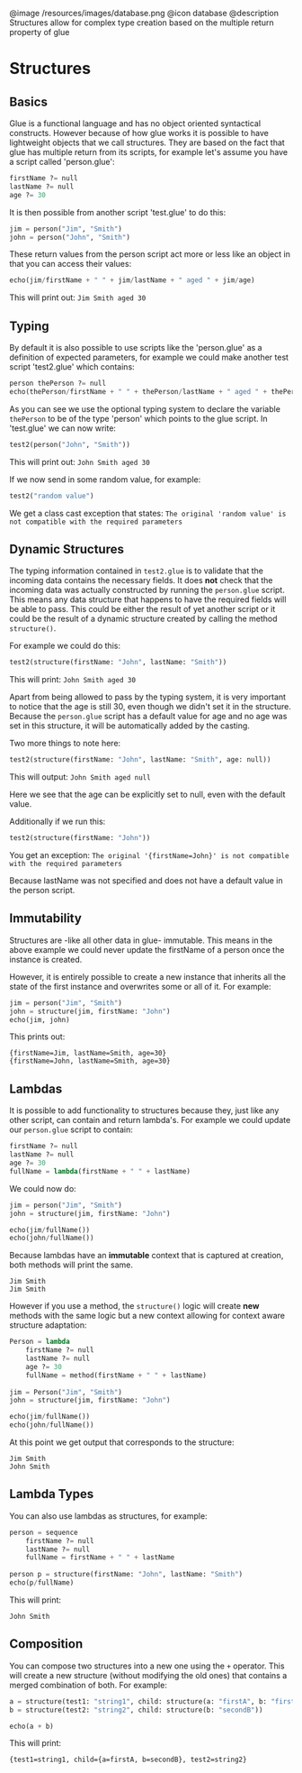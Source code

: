 @image /resources/images/database.png
@icon database
@description Structures allow for complex type creation based on the multiple return property of glue

# Structures

## Basics

Glue is a functional language and has no object oriented syntactical constructs. However because of how glue works it is possible to have lightweight objects that we call structures. They are based on the fact that glue has multiple return from its scripts, for example let's assume you have a script called 'person.glue':

```python
firstName ?= null
lastName ?= null
age ?= 30
```

It is then possible from another script 'test.glue' to do this:

```python
jim = person("Jim", "Smith")
john = person("John", "Smith")
```

These return values from the person script act more or less like an object in that you can access their values:

```python
echo(jim/firstName + " " + jim/lastName + " aged " + jim/age)
```

This will print out: ``Jim Smith aged 30``

## Typing

By default it is also possible to use scripts like the 'person.glue' as a definition of expected parameters, for example we could make another test script 'test2.glue' which contains:

```python
person thePerson ?= null
echo(thePerson/firstName + " " + thePerson/lastName + " aged " + thePerson/age)
```

As you can see we use the optional typing system to declare the variable `thePerson` to be of the type 'person' which points to the glue script. In 'test.glue' we can now write:

```python
test2(person("John", "Smith"))
```

This will print out: ``John Smith aged 30``

If we now send in some random value, for example:

```python
test2("random value")
```

We get a class cast exception that states: ``The original 'random value' is not compatible with the required parameters``

## Dynamic Structures

The typing information contained in `test2.glue` is to validate that the incoming data contains the necessary fields. It does **not** check that the incoming data was actually constructed by running the ``person.glue`` script. This means any data structure that happens to have the required fields will be able to pass. This could be either the result of yet another script or it could be the result of a dynamic structure created by calling the method ``structure()``.

For example we could do this:

```python
test2(structure(firstName: "John", lastName: "Smith"))
```

This will print: ``John Smith aged 30``

Apart from being allowed to pass by the typing system, it is very important to notice that the age is still 30, even though we didn't set it in the structure. Because the ``person.glue`` script has a default value for age and no age was set in this structure, it will be automatically added by the casting.

Two more things to note here:

```python
test2(structure(firstName: "John", lastName: "Smith", age: null))
```

This will output: ``John Smith aged null``

Here we see that the age can be explicitly set to null, even with the default value.

Additionally if we run this:

```python
test2(structure(firstName: "John"))
```

You get an exception: ``The original '{firstName=John}' is not compatible with the required parameters``

Because lastName was not specified and does not have a default value in the person script.

## Immutability

Structures are -like all other data in glue- immutable. This means in the above example we could never update the firstName of a person once the instance is created.

However, it is entirely possible to create a new instance that inherits all the state of the first instance and overwrites some or all of it. For example:

```python
jim = person("Jim", "Smith")
john = structure(jim, firstName: "John")
echo(jim, john)
```

This prints out:

```
{firstName=Jim, lastName=Smith, age=30}
{firstName=John, lastName=Smith, age=30}
```

## Lambdas

It is possible to add functionality to structures because they, just like any other script, can contain and return lambda's. For example we could update our ``person.glue`` script to contain:

```python
firstName ?= null
lastName ?= null
age ?= 30
fullName = lambda(firstName + " " + lastName)
```

We could now do:

```python
jim = person("Jim", "Smith")
john = structure(jim, firstName: "John")

echo(jim/fullName())
echo(john/fullName())
```

Because lambdas have an **immutable** context that is captured at creation, both methods will print the same.

```
Jim Smith
Jim Smith
```

However if you use a method, the ``structure()`` logic will create **new** methods with the same logic but a new context allowing for context aware structure adaptation:

```python
Person = lambda
	firstName ?= null
	lastName ?= null
	age ?= 30
	fullName = method(firstName + " " + lastName)
	
jim = Person("Jim", "Smith")
john = structure(jim, firstName: "John")

echo(jim/fullName())
echo(john/fullName())
```

At this point we get output that corresponds to the structure:

```
Jim Smith
John Smith
```

## Lambda Types

You can also use lambdas as structures, for example:

```python
person = sequence
	firstName ?= null
	lastName ?= null
	fullName = firstName + " " + lastName
	
person p = structure(firstName: "John", lastName: "Smith")
echo(p/fullName)
```

This will print:

```
John Smith
```

## Composition

You can compose two structures into a new one using the ``+`` operator. This will create a new structure (without modifying the old ones) that contains a merged combination of both. For example:

```python
a = structure(test1: "string1", child: structure(a: "firstA", b: "firstB"))
b = structure(test2: "string2", child: structure(b: "secondB"))

echo(a + b)
```

This will print:

```
{test1=string1, child={a=firstA, b=secondB}, test2=string2}
```